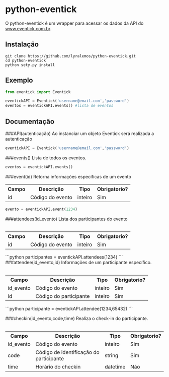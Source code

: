 python-eventick
===============

O python-eventick é um wrapper para acessar os dados da API do www.eventick.com.br.

Instalação
----------

```
git clone https://github.com/lyralemos/python-eventick.git
cd python-eventick
python sety.py install
```

Exemplo
---

```python
from eventick import Eventick

eventickAPI = Eventick('username@email.com','password')
eventos = eventickAPI.events() #lista de eventos
```
Documentação
------------

###API(autenticação)
Ao instanciar um objeto Eventick será realizada a autenticação
```python
eventickAPI = Eventick('username@email.com','password')
```
###events()
Lista de todos os eventos.
```python
eventos = eventickAPI.events()
```
###event(id)
Retorna informações específicas de um evento

<table>
  <tr>
    <th>Campo</th>
    <th>Descrição</th>
    <th>Tipo</th>
    <th>Obrigatorio?</th>
  <tr>
  <tr>
    <td>id</td>
    <td>Código do evento</td>
    <td>inteiro</td>
    <td>Sim</td>
  </tr>
<table>


```python
evento = eventickAPI.event(1234)
```
###attendees(id_evento)
Lista dos participantes do evento
<table>
  <tr>
    <th>Campo</th>
    <th>Descrição</th>
    <th>Tipo</th>
    <th>Obrigatorio?</th>
  <tr>
  <tr>
    <td>id</td>
    <td>Código do evento</td>
    <td>inteiro</td>
    <td>Sim</td>
  </tr>
<table>
```python
participantes = eventickAPI.attendees(1234)
```
###attendee(id_evento,id)
Informações de um participante específico.
<table>
  <tr>
    <th>Campo</th>
    <th>Descrição</th>
    <th>Tipo</th>
    <th>Obrigatorio?</th>
  <tr>
  <tr>
    <td>id_evento</td>
    <td>Código do evento</td>
    <td>inteiro</td>
    <td>Sim</td>
  </tr>
  <tr>
    <td>id</td>
    <td>Código do participante</td>
    <td>inteiro</td>
    <td>Sim</td>
  </tr>
<table>
```python
participante = eventickAPI.attendee(1234,65432)
```

###checkin(id_evento,code,time)
Realiza o check-in do participante.
<table>
  <tr>
    <th>Campo</th>
    <th>Descrição</th>
    <th>Tipo</th>
    <th>Obrigatorio?</th>
  <tr>
  <tr>
    <td>id_evento</td>
    <td>Código do evento</td>
    <td>inteiro</td>
    <td>Sim</td>
  </tr>
  <tr>
    <td>code</td>
    <td>Código de identificação do participante</td>
    <td>string</td>
    <td>Sim</td>
  </tr>
  <tr>
    <td>time</td>
    <td>Horário do checkin</td>
    <td>datetime</td>
    <td>Não</td>
  </tr>
<table>

